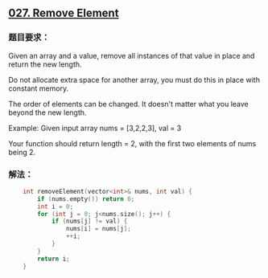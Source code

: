 ## [027. Remove Element](https://leetcode.com/problems/remove-element/#/description)
### 题目要求：
Given an array and a value, remove all instances of that value in place and return the new length.

Do not allocate extra space for another array, you must do this in place with constant memory.

The order of elements can be changed. It doesn't matter what you leave beyond the new length.

Example:
Given input array nums = [3,2,2,3], val = 3

Your function should return length = 2, with the first two elements of nums being 2.
### 解法：
```c
	int removeElement(vector<int>& nums, int val) {
		if (nums.empty()) return 0;
		int i = 0;
		for (int j = 0; j<nums.size(); j++) {
			if (nums[j] != val) {
				nums[i] = nums[j];
				++i;
			}
		}
		return i;
	}
```
